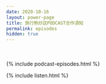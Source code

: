 ```yaml
---
date: 2020-10-16
layout: power-page
title: 旅行熱炒店PODCAST合作須知
permalink: episodes
hidden: true
---
```


　

{% include podcast-episodes.html %}

{% include listen.html %}
